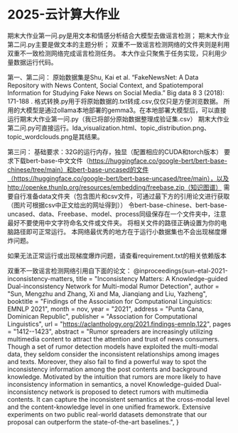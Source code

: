 # 2025-云计算大作业
期末大作业第一问.py是用文本和情感分析结合大模型去做谣言检测；
期末大作业第二问.py主要是做文本的主题分析；
双重不一致谣言检测网络的文件夹则是利用双重不一致检测网络完成谣言检测任务。
本大作业只聚焦于任务实现，只利用少量数据运行代码。

第一、第二问：
原始数据集是Shu, Kai et al. “FakeNewsNet: A Data Repository with News Content, Social Context, and Spatiotemporal Information for Studying Fake News on Social Media.” Big data 8 3 (2018): 171-188 .
格式转换.py用于将原始数据的.txt转成.csv,仅仅只是方便浏览数据。
所用的大模型是通过ollama本地部署的gemma3。在本地部署大模型后，可以直接运行期末大作业第一问.py（我已将部分原始数据整理成验证集.csv）
期末大作业第二问.py可直接运行。lda_visualization.html、topic_distribution.png、topic_wordclouds.png是其结果。

第三问：
基础要求：32G的运行内存，独显（配置相应的CUDA和torch版本）
要求下载bert-base-中文文件（https://huggingface.co/google-bert/bert-base-chinese/tree/main）和bert-base-uncased的文件（https://huggingface.co/google-bert/bert-base-uncased/tree/main），以及http://openke.thunlp.org/resources/embedding/freebase.zip（知识图谱）
需要自行准备data文件夹（包含图片和csv文件，可通过最下方的引用论文进行获取（图片可根据csv中正文给出的网址得到））
令bert-base-chinese、bert-base-uncased、data、Freebase、model、process同级保存在一个文件夹中，注意最好不要使用中文字符命名文件或文件夹。
将相关文件的路径正确设置为你的电脑路径即可正常运行。
本网络最优秀的地方在于运行小数据集也不会出现梯度爆炸问题。

如果无法正常运行或出现梯度爆炸问题，请查看requirement.txt的相关依赖版本

双重不一致谣言检测网络引用自下面的论文：
@inproceedings{sun-etal-2021-inconsistency-matters,
    title = "Inconsistency Matters: A Knowledge-guided Dual-inconsistency Network for Multi-modal Rumor Detection",
    author = "Sun, Mengzhu  and
      Zhang, Xi  and
      Ma, Jianqiang  and
      Liu, Yazheng",
    booktitle = "Findings of the Association for Computational Linguistics: EMNLP 2021",
    month = nov,
    year = "2021",
    address = "Punta Cana, Dominican Republic",
    publisher = "Association for Computational Linguistics",
    url = "https://aclanthology.org/2021.findings-emnlp.122",
    pages = "1412--1423",
    abstract = "Rumor spreaders are increasingly utilizing multimedia content to attract the attention and trust of news consumers. Though a set of rumor detection models have exploited the multi-modal data, they seldom consider the inconsistent relationships among images and texts. Moreover, they also fail to find a powerful way to spot the inconsistency information among the post contents and background knowledge. Motivated by the intuition that rumors are more likely to have inconsistency information in semantics, a novel Knowledge-guided Dual-inconsistency network is proposed to detect rumors with multimedia contents. It can capture the inconsistent semantics at the cross-modal level and the content-knowledge level in one unified framework. Extensive experiments on two public real-world datasets demonstrate that our proposal can outperform the state-of-the-art baselines.",
}
